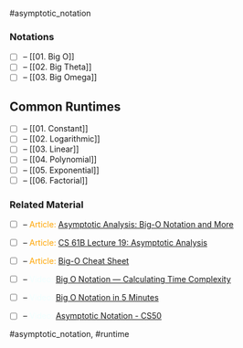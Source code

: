 #asymptotic_notation
### Notations

- [ ] – [[01. Big O]]
- [ ] – [[02. Big Theta]]
- [ ] – [[03. Big Omega]]
## Common Runtimes

- [ ] – [[01. Constant]]
- [ ] – [[02. Logarithmic]]
- [ ] – [[03. Linear]]
- [ ] – [[04. Polynomial]]
- [ ] – [[05. Exponential]]
- [ ] – [[06. Factorial]]

### Related Material

- [ ] – <font color="orange"> Article: </font>[Asymptotic Analysis: Big-O Notation and More](https://www.programiz.com/dsa/asymptotic-notations)
- [ ] – <font color="orange"> Article: </font>[CS 61B Lecture 19: Asymptotic Analysis](https://archive.org/details/ucberkeley_webcast_VIS4YDpuP98)
- [ ] – <font color="orange"> Article: </font>[Big-O Cheat Sheet](https://www.bigocheatsheet.com/)

- [ ] – <font color="azure"> Video: </font>[Big O Notation — Calculating Time Complexity](https://www.youtube.com/watch?v=Z0bH0cMY0E8)
- [ ] – <font color="azure"> Video: </font>[Big O Notation in 5 Minutes](https://www.youtube.com/watch?v=__vX2sjlpXU)
- [ ] – <font color="azure"> Video: </font>[Asymptotic Notation - CS50](https://www.youtube.com/watch?v=iOq5kSKqeR4)

#asymptotic_notation, #runtime